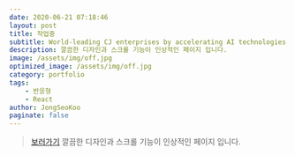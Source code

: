 ```yaml
---
date: 2020-06-21 07:18:46
layout: post
title: 작업중
subtitle: World-leading CJ enterprises by accelerating AI technologies. <sup><a href="https://aicenter.cj.net/">#</a></sup>
description: 깔끔한 디자인과 스크롤 기능이 인상적인 페이지 입니다.
image: /assets/img/off.jpg
optimized_image: /assets/img/off.jpg
category: portfolio
tags:
    - 반응형
    - React
author: JongSeoKoo
paginate: false
---
```


> <a href="/cj_ai/cj_ai/" target="_blank">보러가기</a>
> 깔끔한 디자인과 스크롤 기능이 인상적인 페이지 입니다.
